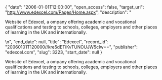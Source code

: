 {
  "date": "2006-01-01T12:00:00", 
  "open_access": false, 
  "target_url": "http://www.edexcel.com/Pages/Home.aspx", 
  "description": "<p>Website of Edexcel, a ompany  offering academic and vocational qualifications and testing to schools, colleges, employers and other places of learning in the UK and internationally.</p>\n", 
  "end_date": null, 
  "title": "Edexcel", 
  "record_id": "20060101T120000//kre5dETiKvTUNOUJW5cIw==", 
  "publisher": "edexcel.com", 
  "slug": 3223, 
  "start_date": null
}

<p>Website of Edexcel, a ompany  offering academic and vocational qualifications and testing to schools, colleges, employers and other places of learning in the UK and internationally.</p>
